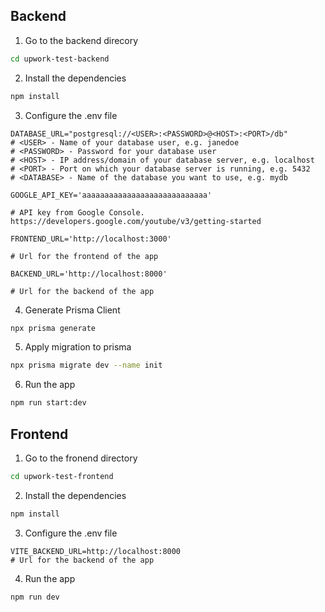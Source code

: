 ## Backend

1. Go to the backend direcory
```bash
cd upwork-test-backend
```

2. Install the dependencies
```bash
npm install
```

3. Configure the .env file
```env
DATABASE_URL="postgresql://<USER>:<PASSWORD>@<HOST>:<PORT>/db"
# <USER> - Name of your database user, e.g. janedoe
# <PASSWORD> - Password for your database user
# <HOST> - IP address/domain of your database server, e.g. localhost
# <PORT> - Port on which your database server is running, e.g. 5432
# <DATABASE> - Name of the database you want to use, e.g. mydb

GOOGLE_API_KEY='aaaaaaaaaaaaaaaaaaaaaaaaaaaa'

# API key from Google Console. https://developers.google.com/youtube/v3/getting-started

FRONTEND_URL='http://localhost:3000'

# Url for the frontend of the app

BACKEND_URL='http://localhost:8000'	

# Url for the backend of the app
```

4. Generate Prisma Client
```bash
npx prisma generate
```

5. Apply migration to prisma
```bash
npx prisma migrate dev --name init
```

6. Run the app
```bash
npm run start:dev
```

## Frontend
1. Go to the fronend directory
```bash
cd upwork-test-frontend
```

2. Install the dependencies
```bash
npm install
```

3. Configure the .env file
```env
VITE_BACKEND_URL=http://localhost:8000
# Url for the backend of the app
```

4. Run the app
```bash
npm run dev
```
